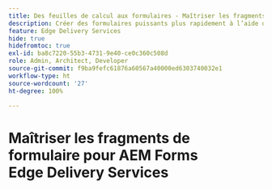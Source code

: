 ```yaml
---
title: Des feuilles de calcul aux formulaires - Maîtriser les fragments de formulaire pour Forms Edge Delivery
description: Créer des formulaires puissants plus rapidement à l’aide de fragments de formulaire
feature: Edge Delivery Services
hide: true
hidefromtoc: true
exl-id: ba8c7220-55b3-4731-9e40-ce0c360c508d
role: Admin, Architect, Developer
source-git-commit: f9ba9fefc61876a60567a40000ed6303740032e1
workflow-type: ht
source-wordcount: '27'
ht-degree: 100%

---
```


# Maîtriser les fragments de formulaire pour AEM Forms Edge Delivery Services
